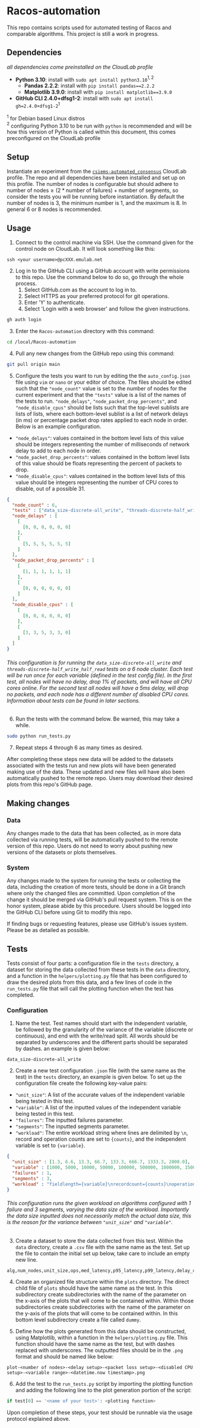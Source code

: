 ﻿# Racos-automation

This repo contains scripts used for automated testing of Racos and comparable algorithms. This project is still a work in progress.

## Dependencies

_all dependencies come preinstalled on the CloudLab profile_

- __Python 3.10__: install with `sudo apt install python3.10`$^{1, 2}$
  - __Pandas 2.2.2__: install with `pip install pandas==2.2.2`
  - __Matplotlib 3.9.0__: install with `pip install matplotlib==3.9.0`
- __GitHub CLI 2.4.0+dfsg1-2__: install with `sudo apt install gh=2.4.0+dfsg1-2`$^1$

$^1$ for Debian based Linux distros\
$^2$ configuring Python 3.10 to be run with `python` is recommended and will be how this version of Python is called within this document, this comes preconfigured on the CloudLab profile
  
## Setup

Instantiate an experiment from the [`csiems-automated_consensus`](https://www.cloudlab.us/p/d4eff2ff255ef9bbeb746b1b7d3cca818187079d) CloudLab profile. The repo and all dependencies have been installed and set up on this profile. The number of nodes is configurable but should adhere to $\text{number of nodes} \geq (2 * \text{number of failures}) + \text{number of segments}$, so consider the tests you will be running before instantiation. By default the number of nodes is 3, the minimum number is 1, and the maximum is 8. In general 6 or 8 nodes is recommended.

## Usage

1. Connect to the control machine via SSH. Use the command given for the control node on CloudLab. It will look something like this:

```
ssh <your username>@pcXXX.emulab.net
```
2. Log in to the GitHub CLI using a GitHub account with write permissions to this repo. Use the command below to do so, go through the whole process.
   1. Select GitHub.com as the account to log in to.
   2. Select HTTPS as your preferred protocol for git operations.
   3. Enter 'Y' to authenticate.
   4. Select 'Login with a web browser' and follow the given instructions.

```bash
gh auth login
```

3. Enter the `Racos-automation` directory with this command:

```bash
cd /local/Racos-automation
```

4. Pull any new changes from the GitHub repo using this command:

```bash
git pull origin main
```

5. Configure the tests you want to run by editing the the `auto_config.json` file using `vim` or `nano` or your editor of choice. The files should be edited such that the `"node_count"` value is set to the number of nodes for the current experiment and that the `"tests"` value is a list of the names of the tests to run. `"node_delays"`, `"node_packet_drop_percents"`, and `"node_disable_cpus"` should be lists such that the top-level sublists are lists of lists, where each bottom-level sublist is a list of network delays (in ms) or percentage packet drop rates applied to each node in order. Below is an example configuration.
  - `"node_delays"`: values contained in the bottom level lists of this value should be integers representing the number of milliseconds of network delay to add to each node in order.
  - `"node_packet_drop_percents"`: values contained in the bottom level lists of this value should be floats representing the percent of packets to drop.
  - `"node_disable_cpus"`: values contained in the bottom level lists of this value should be integers representing the number of CPU cores to disable, out of a possible 31. 

```json
{
  "node_count" : 6,
  "tests" : ["data_size-discrete-all_write", "threads-discrete-half_write_half_read"],
  "node_delays" : [
    [
      [0, 0, 0, 0, 0, 0]
    ],
    [
      [5, 5, 5, 5, 5, 5]
    ]
  ],
  "node_packet_drop_percents" : [
    [
      [1, 1, 1, 1, 1, 1]
    ],
    [
      [0, 0, 0, 0, 0, 0]
    ]
  ],
  "node_disable_cpus" : [
    [
      [0, 0, 0, 0, 0, 0]
    ],
    [
      [3, 3, 5, 3, 3, 0]
    ]
  ]
}
```

###### This configuration is for running the `data_size-discrete-all_write` and `threads-discrete-half_write_half_read` tests on a 6 node cluster. Each test will be run once for each variable (defined in the test config file). In the first test, all nodes will have no delay, drop 1% of packets, and will have all CPU cores online. For the second test all nodes will have a 5ms delay, will drop no packets, and each node has a different number of disabled CPU cores. Information about tests can be found in later sections.

6. Run the tests with the command below. Be warned, this may take a while.

```bash
sudo python run_tests.py
```

7. Repeat steps 4 through 6 as many times as desired.

After completing these steps new data will be added to the datasets associated with the tests run and new plots will have been generated making use of the data. These updated and new files will have also been automatically pushed to the remote repo. Users may download their desired plots from this repo's GitHub page.

## Making changes

### Data

Any changes made to the data that has been collected, as in more data collected via running tests, will be automatically pushed to the remote version of this repo. Users do not need to worry about pushing new versions of the datasets or plots themselves.

### System

Any changes made to the system for running the tests or collecting the data, including the creation of more tests, should be done in a Git branch where only the changed files are committed. Upon completion of the change it should be merged via GitHub's pull request system. This is on the honor system, please abide by this procedure. Users should be logged into the GitHub CLI before using Git to modify this repo.

If finding bugs or requesting features, please use GitHub's issues system. Please be as detailed as possible.

## Tests

Tests consist of four parts: a configuration file in the `tests` directory, a dataset for storing the data collected from these tests in the `data` directory, and a function in the `helpers/plotting.py` file that has been configured to draw the desired plots from this data, and a few lines of code in the `run_tests.py` file that will call the plotting function when the test has completed.

### Configuration

1. Name the test. Test names should start with the independent variable, be followed by the granularity of the variance of the variable (discrete or continuous), and end with the write/read split. All words should be separated by underscores and the different parts should be separated by dashes. an example is given below:

```
data_size-discrete-all_write
```

2. Create a new test configuration `.json` file (with the same name as the test) in the `tests` directory, an example is given below. To set up the configuration file create the following key-value pairs:
  - `"unit_size"`: A list of the accurate values of the independent variable being tested in this test.
  - `"variable"`: A list of the inputted values of the independent variable being tested in this test.
  - `"failures"`: The inputted failures parameter.
  - `"segments"`: The inputted segments parameter.
  - `"workload"`: The entire workload string where lines are delimited by `\n`, record and operation counts are set to `{counts}`, and the independent variable is set to `{variable}`.

```json
{
  "unit_size" : [1.3, 6.6, 13.3, 66.7, 133.3, 666.7, 1333.3, 2000.0],
  "variable" : [1000, 5000, 10000, 50000, 100000, 500000, 1000000, 1500000],
  "failures" : 1,
  "segments" : 3,
  "workload" : "fieldlength={variable}\nrecordcount={counts}\noperationcount={counts}\nfieldcount=1\nreadproportion=0.0\nupdateproportion=1.0\nreadmodifywriteproportion=0.0\nscanproportion=0\ninsertproportion=0\nworkload=core\nreadallfields=true\nthreadcount=50\nrequestdistribution=zipfian"
}
```

###### This configuration runs the given workload on algorithms configured with 1 failure and 3 segments, varying the data size of the workload. Importantly the data size inputted does not necessarily match the actual data size, this is the reason for the variance between `"unit_size"` and `"variable"`.

3. Create a dataset to store the data collected from this test. Within the `data` directory, create a `.csv` file with the same name as the test. Set up the file to contain the initial set up below, take care to include an empty new line.

```csv
alg,num_nodes,unit_size,ops,med_latency,p95_latency,p99_latency,delay_config,packet_loss_config,disable_cpus_config

```

4. Create an organized file structure within the `plots` directory. The direct child file of `plots` should have the same name as the test. In this subdirectory create subdirectories with the name of the parameter on the x-axis of the plots that will come to be contained within. Within those subdirectories create subdirectories with the name of the parameter on the y-axis of the plots that will come to be contained within. In this bottom level subdirectory create a file called `dummy`.

5. Define how the plots generated from this data should be constructed, using Matplotlib, within a function in the `helpers/plotting.py` file. This function should have the same name as the test, but with dashes replaced with underscores. The outputted files should be in the `.png` format and should be named like below:

```
plot-<number of nodes>-<delay setup>-<packet loss setup>-<disabled CPU setup>-<variable range>-<datetime.now timestamp>.png
```

6. Add the test to the `run_tests.py` script by importing the plotting function and adding the following line to the plot generation portion of the script:

```python
if test[0] == '<name of your test>': <plotting function>
```

Upon completion of these steps, your test should be runnable via the usage protocol explained above.
